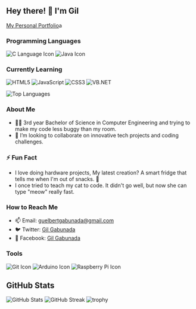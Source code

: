 ## Hey there! 👋 I'm Gil 

 [ My Personal Portfolio](https://Gilgabunada.github.io/)a
 
### Programming Languages
![C Language Icon](https://img.icons8.com/color/48/000000/c-programming.png) ![Java Icon](https://img.icons8.com/color/48/000000/java-coffee-cup-logo.png)

### Currently Learning
![HTML5](https://img.shields.io/badge/HTML5-E34F26?style=flat&logo=html5&logoColor=white) ![JavaScript](https://img.shields.io/badge/JavaScript-F7DF1E?style=flat&logo=javascript&logoColor=black) ![CSS3](https://img.shields.io/badge/CSS3-1572B6?style=flat&logo=css3&logoColor=white) ![VB.NET](https://img.shields.io/badge/VB.NET-5C2D91?style=flat&logo=visual-studio&logoColor=white)

![Top Languages](https://github-readme-stats.vercel.app/api/top-langs/?username=Gilgabunada&layout=compact&theme=radical)

### About Me
- 🧑‍🎓 3rd year Bachelor of Science in Computer Engineering and trying to make my code less buggy than my room.
- 💞️ I’m looking to collaborate on innovative tech projects and coding challenges.

### ⚡ Fun Fact
- I love doing hardware projects, My latest creation? A smart fridge that tells me when I'm out of snacks. 🍫
- I once tried to teach my cat to code. It didn't go well, but now she can type "meow" really fast.


### How to Reach Me
- 📫 Email: guelbertgabunada@gmail.com
- 🐦 Twitter: [Gil Gabunada](https://x.com/GGabunada49596)
- 📘 Facebook: [Gil Gabunada](https://www.facebook.com/gil.gabunada/)

### Tools
![Git Icon](https://img.icons8.com/color/48/000000/git.png) ![Arduino Icon](https://img.icons8.com/color/48/000000/arduino.png) ![Raspberry Pi Icon](https://img.icons8.com/color/48/000000/raspberry-pi.png)
  
## GitHub Stats
![GitHub Stats](https://github-readme-stats.vercel.app/api?username=Gilgabunada&show_icons=true&theme=radical) 
![GitHub Streak](https://github-readme-streak-stats.herokuapp.com/?user=Gilgabunada&theme=radical)
![trophy](https://github-profile-trophy.vercel.app/?username=Gilgabunada&theme=matrix)

